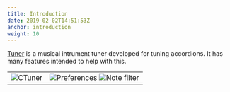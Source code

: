 ```yaml
---
title: Introduction
date: 2019-02-02T14:51:53Z
anchor: introduction
weight: 10
---
```


[Tuner][1] is a musical intrument tuner developed for tuning
accordions. It has many features intended to help with this.

|   |   |
| --- | --- |
|![CTuner][2]| ![Preferences][3] ![Note filter][4]|

 [1]: https://github.com/billthefarmer/ctuner
 [2]: images/Tuner-swift.png
 [3]: images/Tuner-preferences.png
 [4]: images/Note-filter.png

